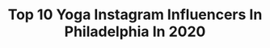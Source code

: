 ---
title: Top 10 Yoga Instagram Influencers In Philadelphia In 2020
description: >-
  Find top yoga Instagram influencers in Philadelphia in 2020. Most popular hashtags: #yoga #philadelphia #health #workfromhome.
platform: Instagram
profiles:
  - username: "jordynhnasko"
    fullname: >-
      Jordyn Hnasko
    location: "United States"
    followers: 11724
    engagement: 443
    commentsToLikes: 0.055772
    id: ck5c989o6aymc0i1185gdw9rg
    verified: false
    hashtags: "#weekendplans, #blogpost, #fridayvibes, #pajamasallday"
  - username: "herphilly"
    fullname: >-
      Emily Tharp | Philly Blogger
    location: "United States"
    followers: 5366
    engagement: 598
    commentsToLikes: 0.138128
    id: ck55l14o30ip60i11rkrdngp1
    verified: false
    hashtags: "#phillyspa, #cityliving, #chickentenders, #brunchgoals"
  - username: "melissamking"
    fullname: >-
      Mel👑🐰
    location: "United States"
    followers: 96435
    engagement: 142
    commentsToLikes: 0.046224
    id: ck5c92x0qaoe90i11jscozdtx
    verified: false
    hashtags: "#dewyskin, #squatday, #sandbar, #lakemead"
  - username: "willina.rodriguez"
    fullname: >-
      👑𝙒𝙞𝙡𝙡𝙞𝙣𝙖 𝙍𝙤𝙙𝙧𝙞𝙜𝙪𝙚𝙯 💋𝙈𝙤𝙙𝙚𝙡
    location: "United States"
    followers: 5419
    engagement: 504
    commentsToLikes: 0.106957
    id: ck5hi5jzabrc00i111iv9ajx8
    verified: false
    hashtags: "#videomusical, #gracioso, #nosalgasdecasa, #ecuador"
  - username: "beckannesisk"
    fullname: >-
      Beckanne Sisk
    location: "United States"
    followers: 52160
    engagement: 379
    commentsToLikes: 0.008492
    id: ck1368a3d58fo0i19npumam2t
    verified: false
    hashtags: "#hungup, #madonna, #dancewear, #odette"
  - username: "blackparentmagazine"
    fullname: >-
      Black Parent Magazine Inc.
    location: "United States"
    followers: 51605
    engagement: 129
    commentsToLikes: 0.061638
    id: ck0tvkkcobrue0i197o886ugh
    verified: false
    hashtags: "#bhfyp, #funnyvideos, #yoga, #motherdaughter"
  - username: "lauramadelain"
    fullname: >-
      Laura Madelain
    location: "United States"
    followers: 7395
    engagement: 1030
    commentsToLikes: 0.090271
    id: ck5cftwfpnm150i11jkuis4hi
    verified: false
    hashtags: "#yoga"
  - username: "yoga"
    fullname: >-
      Yoga
    location: "United States"
    followers: 1677842
    engagement: 115
    commentsToLikes: 0.019284
    id: ck0tvu6omcsz20i19guq45v3p
    verified: true
    hashtags: "#wonderland, #namasleigh, #yogaforkids, #camelpose"
  - username: "best.yoga"
    fullname: >-
      YOGA
    location: "United States"
    followers: 185698
    engagement: 135
    commentsToLikes: 0.009566
    id: ck0u88i936ql80i19hmna0zb9
    verified: false
    hashtags: "#yogaprops, #staystrong, #highervibes, #yogagirls"
  - username: "babysmokes_"
    fullname: >-
      | B A B Y |
    location: "United States"
    followers: 5826
    engagement: 1615
    commentsToLikes: 0.181864
    id: ck6uh0fxu69bs0j712opan5fr
    verified: false
    hashtags: "#easterbunny, #medicalcannabis, #cannafam, #gutterball"
---